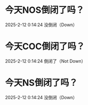 # 今天NOS倒闭了吗？

2025-2-12 0:14:24 没倒闭（Down）

# 今天COC倒闭了吗？

2025-2-12 0:14:24 倒闭了（Not Down）

# 今天NS倒闭了吗？

2025-2-12 0:14:24 没倒闭（Down）

